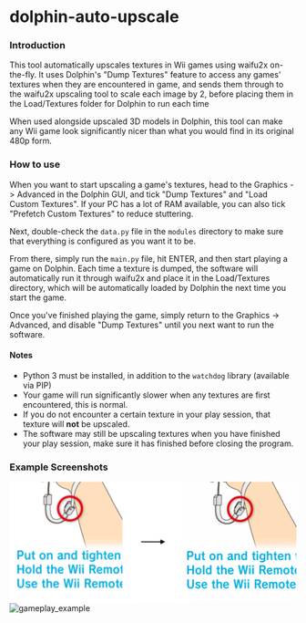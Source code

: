 # dolphin-auto-upscale
### Introduction
This tool automatically upscales textures in Wii games using waifu2x on-the-fly. It uses Dolphin's "Dump Textures" feature to access any games' textures when they are encountered in game, and sends them through to the waifu2x upscaling tool to scale each image by 2, before placing them in the Load/Textures folder for Dolphin to run each time

When used alongside upscaled 3D models in Dolphin, this tool can make any Wii game look significantly nicer than what you would find in its original 480p form.

### How to use
When you want to start upscaling a game's textures, head to the Graphics -> Advanced in the Dolphin GUI, and tick "Dump Textures" and "Load Custom Textures". If your PC has a lot of RAM available, you can also tick "Prefetch Custom Textures" to reduce stuttering.

Next, double-check the `data.py` file in the `modules` directory to make sure that everything is configured as you want it to be.

From there, simply run the `main.py` file, hit ENTER, and then start playing a game on Dolphin. Each time a texture is dumped, the software will automatically run it through waifu2x and place it in the Load/Textures directory, which will be automatically loaded by Dolphin the next time you start the game.

Once you've finished playing the game, simply return to the Graphics -> Advanced, and disable "Dump Textures" until you next want to run the software.

#### Notes
- Python 3 must be installed, in addition to the `watchdog` library (available via PIP)
- Your game will run significantly slower when any textures are first encountered, this is normal.
- If you do not encounter a certain texture in your play session, that texture will **not** be upscaled. 
- The software may still be upscaling textures when you have finished your play session, make sure it has finished before closing the program.

### Example Screenshots
![wiimote_example](assets/wiimote_example.png)
![gameplay_example](assets/gameplay_example.png)
